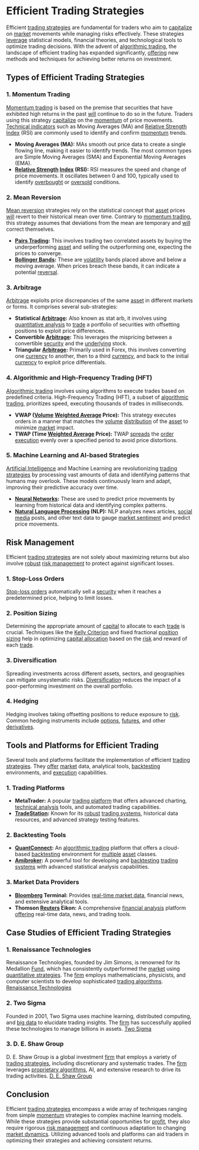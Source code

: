 # Efficient Trading Strategies

Efficient [trading strategies](../t/trading_strategies.md) are fundamental for traders who aim to [capitalize](../c/capitalize.md) on [market](../m/market.md) movements while managing risks effectively. These strategies [leverage](../l/leverage.md) statistical models, financial theories, and technological tools to optimize trading decisions. With the advent of [algorithmic trading](../a/algorithmic_trading.md), the landscape of efficient trading has expanded significantly, [offering](../o/offering.md) new methods and techniques for achieving better returns on investment.

## Types of Efficient Trading Strategies

### 1. **Momentum Trading**

[Momentum trading](../m/momentum_trading.md) is based on the premise that securities that have exhibited high returns in the past [will](../w/will.md) continue to do so in the future. Traders using this strategy [capitalize](../c/capitalize.md) on the [momentum](../m/momentum.md) of price movements. [Technical indicators](../t/technical_indicators.md) such as Moving Averages (MA) and [Relative Strength](../r/relative_strength.md) [Index](../i/index_instrument.md) (RSI) are commonly used to identify and confirm [momentum](../m/momentum.md) trends.

- **Moving Averages (MA):** MAs smooth out price data to create a single flowing line, making it easier to identify trends. The most common types are Simple Moving Averages (SMA) and Exponential Moving Averages (EMA).
- **[Relative Strength](../r/relative_strength.md) [Index](../i/index_instrument.md) (RSI):** RSI measures the speed and change of price movements. It oscillates between 0 and 100, typically used to identify [overbought](../o/overbought.md) or [oversold](../o/oversold.md) conditions.

### 2. **Mean Reversion**

[Mean reversion](../m/mean_reversion.md) strategies rely on the statistical concept that [asset](../a/asset.md) prices [will](../w/will.md) revert to their historical mean over time. Contrary to [momentum trading](../m/momentum_trading.md), this strategy assumes that deviations from the mean are temporary and [will](../w/will.md) correct themselves.

- **[Pairs Trading](../p/pairs_trading.md):** This involves trading two correlated assets by buying the underperforming [asset](../a/asset.md) and selling the outperforming one, expecting the prices to converge.
- **[Bollinger Bands](../b/bollinger_bands.md):** These are [volatility](../v/volatility.md) bands placed above and below a moving average. When prices breach these bands, it can indicate a potential [reversal](../r/reversal.md).

### 3. **Arbitrage**

[Arbitrage](../a/arbitrage.md) exploits price discrepancies of the same [asset](../a/asset.md) in different markets or forms. It comprises several sub-strategies:

- **Statistical [Arbitrage](../a/arbitrage.md):** Also known as stat arb, it involves using [quantitative analysis](../q/quantitative_analysis.md) to [trade](../t/trade.md) a portfolio of securities with offsetting positions to exploit price differences.
- **Convertible [Arbitrage](../a/arbitrage.md):** This leverages the mispricing between a convertible [security](../s/security.md) and the [underlying](../u/underlying.md) stock.
- **Triangular [Arbitrage](../a/arbitrage.md):** Primarily used in Forex, this involves converting one [currency](../c/currency.md) to another, then to a third [currency](../c/currency.md), and back to the initial [currency](../c/currency.md) to exploit price differentials.

### 4. **Algorithmic and High-Frequency Trading (HFT)**

[Algorithmic trading](../a/algorithmic_trading.md) involves using algorithms to execute trades based on predefined criteria. High-Frequency Trading (HFT), a subset of [algorithmic trading](../a/algorithmic_trading.md), prioritizes speed, executing thousands of trades in milliseconds.

- **VWAP ([Volume](../v/volume.md) [Weighted Average](../w/weighted_average.md) Price):** This strategy executes orders in a manner that matches the [volume](../v/volume.md) [distribution](../d/distribution.md) of the [asset](../a/asset.md) to minimize [market](../m/market.md) impact.
- **TWAP (Time [Weighted Average](../w/weighted_average.md) Price):** TWAP [spreads](../s/spreads.md) the [order](../o/order.md) [execution](../e/execution.md) evenly over a specified period to avoid price distortions.

### 5. **Machine Learning and AI-based Strategies**

[Artificial Intelligence](../a/artificial_intelligence_in_trading.md) and Machine Learning are revolutionizing [trading strategies](../t/trading_strategies.md) by processing vast amounts of data and identifying patterns that humans may overlook. These models continuously learn and adapt, improving their predictive accuracy over time.

- **[Neural Networks](../n/neural_networks_in_trading.md):** These are used to predict price movements by learning from historical data and identifying complex patterns.
- **[Natural Language Processing](../n/natural_language_processing_(nlp)_in_trading.md) (NLP):** NLP analyzes news articles, [social media](../s/social_media.md) posts, and other text data to gauge [market sentiment](../m/market_sentiment.md) and predict price movements.

## Risk Management

Efficient [trading strategies](../t/trading_strategies.md) are not solely about maximizing returns but also involve [robust](../r/robust.md) [risk management](../r/risk_management.md) to protect against significant losses.

### 1. **Stop-Loss Orders**

[Stop-loss orders](../s/stop-loss_orders.md) automatically sell a [security](../s/security.md) when it reaches a predetermined price, helping to limit losses.

### 2. **Position Sizing**

Determining the appropriate amount of [capital](../c/capital.md) to allocate to each [trade](../t/trade.md) is crucial. Techniques like the [Kelly Criterion](../k/kelly_criterion.md) and fixed fractional [position sizing](../p/position_sizing.md) help in optimizing [capital allocation](../c/capital_allocation.md) based on the [risk](../r/risk.md) and reward of each [trade](../t/trade.md).

### 3. **Diversification**

Spreading investments across different assets, sectors, and geographies can mitigate unsystematic risks. [Diversification](../d/diversification.md) reduces the impact of a poor-performing investment on the overall portfolio.

### 4. **Hedging**

Hedging involves taking offsetting positions to reduce exposure to [risk](../r/risk.md). Common hedging instruments include [options](../o/options.md), [futures](../f/futures.md), and other [derivatives](../d/derivatives.md).

## Tools and Platforms for Efficient Trading

Several tools and platforms facilitate the implementation of efficient [trading strategies](../t/trading_strategies.md). They [offer](../o/offer.md) [market](../m/market.md) data, analytical tools, [backtesting](../b/backtesting.md) environments, and [execution](../e/execution.md) capabilities.

### 1. **Trading Platforms**

- **MetaTrader:** A popular [trading platform](../t/trading_platform.md) that offers advanced charting, [technical analysis](../t/technical_analysis.md) tools, and automated trading capabilities.
- **[TradeStation](../t/tradestation.md):** Known for its [robust](../r/robust.md) [trading systems](../t/trading_systems.md), historical data resources, and advanced strategy testing features.

### 2. **Backtesting Tools**

- **[QuantConnect](../q/quantconnect.md):** An [algorithmic trading](../a/algorithmic_trading.md) platform that offers a cloud-based [backtesting](../b/backtesting.md) environment for [multiple](../m/multiple.md) [asset](../a/asset.md) classes.
- **[Amibroker](../a/amibroker.md):** A powerful tool for developing and [backtesting](../b/backtesting.md) [trading systems](../t/trading_systems.md) with advanced statistical analysis capabilities.

### 3. **Market Data Providers**

- **[Bloomberg](../b/bloomberg.md) Terminal:** Provides [real-time market data](../r/real-time_market_data.md), financial news, and extensive analytical tools.
- **Thomson [Reuters](../r/reuters.md) Eikon:** A comprehensive [financial analysis](../f/financial_analysis.md) platform [offering](../o/offering.md) real-time data, news, and trading tools.

## Case Studies of Efficient Trading Strategies

### 1. **Renaissance Technologies**

Renaissance Technologies, founded by Jim Simons, is renowned for its Medallion [Fund](../f/fund.md), which has consistently outperformed the [market](../m/market.md) using [quantitative strategies](../q/quantitative_strategies_in_trading.md). The [firm](../f/firm.md) employs mathematicians, physicists, and computer scientists to develop sophisticated [trading algorithms](../t/trading_algorithms.md). [Renaissance Technologies](https://www.rentec.com)

### 2. **Two Sigma**

Founded in 2001, Two Sigma uses machine learning, distributed computing, and [big data](../b/big_data_in_trading.md) to elucidate trading insights. The [firm](../f/firm.md) has successfully applied these technologies to manage billions in assets. [Two Sigma](https://www.twosigma.com)

### 3. **D. E. Shaw Group**

D. E. Shaw Group is a global investment [firm](../f/firm.md) that employs a variety of [trading strategies](../t/trading_strategies.md), including discretionary and systematic trades. The [firm](../f/firm.md) leverages [proprietary algorithms](../p/proprietary_algorithms.md), AI, and extensive research to drive its trading activities. [D. E. Shaw Group](https://www.deshaw.com)

## Conclusion

Efficient [trading strategies](../t/trading_strategies.md) encompass a wide array of techniques ranging from simple [momentum](../m/momentum.md) strategies to complex machine learning models. While these strategies provide substantial opportunities for [profit](../p/profit.md), they also require rigorous [risk management](../r/risk_management.md) and continuous adaptation to changing [market dynamics](../m/market_dynamics.md). Utilizing advanced tools and platforms can aid traders in optimizing their strategies and achieving consistent returns.